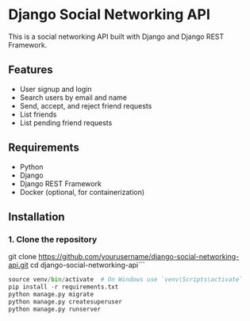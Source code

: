 # Django Social Networking API

This is a social networking API built with Django and Django REST Framework.

## Features

- User signup and login
- Search users by email and name
- Send, accept, and reject friend requests
- List friends
- List pending friend requests

## Requirements

- Python 
- Django 
- Django REST Framework
- Docker (optional, for containerization)

## Installation

### 1. Clone the repository


git clone https://github.com/yourusername/django-social-networking-api.git
cd django-social-networking-api```

```python -m venv venv
source venv/bin/activate  # On Windows use `venv\Scripts\activate`
pip install -r requirements.txt
python manage.py migrate
python manage.py createsuperuser
python manage.py runserver



